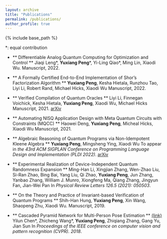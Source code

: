 ```yaml
---
layout: archive
title: "Publications"
permalink: /publications/
author_profile: true
---
```


{% include base_path %}

\*: equal contribution

* ** Differentiable Analog Quantum Computing for Optimization and Control **
  Jiaqi Leng\*, **Yuxiang Peng**\*, Yi-Ling Qiao*, Ming Lin, Xiaodi Wu.
	Manuscript, 2022.

* ** A Formally Certified End-to-End Implementation of Shor’s Factorization Algorithm **
	**Yuxiang Peng**, Kesha Hietala, Runzhou Tao, Liyi Li, Robert Rand, Michael Hicks, Xiaodi Wu
	Manuscript, 2022.

* ** Verified Compilation of Quantum Oracles **
  Liyi Li, Finnegan Voichick, Kesha Hietala, **Yuxiang Peng**, Xiaodi Wu, Michael Hicks
	Manuscript, 2021. [arXiv](https://arxiv.org/abs/2112.06700)

* ** Automating NISQ Application Design with Meta Quantum Circuits with Constraints (MQCC) **
  Haowei Deng, **Yuxiang Peng**, Micheal Hicks, Xiaodi Wu
	Manuscript, 2021.

* ** Algebraic Reasoning of Quantum Programs via Non-Idempotent Kleene Algebra **
  **Yuxiang Peng**, Mingsheng Ying, Xiaodi Wu
	To appear in *the 43rd ACM SIGPLAN Conference on Programming Language Design and Implementation (PLDI 2022)*. [arXiv](https://arxiv.org/abs/2110.07018)

* ** Experimental Realization of Device-Independent Quantum Randomness Expansion **
  Ming-Han Li, Xingjian Zhang, Wen-Zhao Liu, Si-Ran Zhao, Bing Bai, Yang Liu, Qi Zhao, **Yuxiang Peng**, Jun Zhang, Yanbao Zhang, William J. Munro, Xiongfeng Ma, Qiang Zhang, Jingyun Fan, Jian-Wei Pan
	In *Physical Review Letters 126.5 (2021): 050503*.

* ** On the Theory and Practice of Invariant-based Verification of Quantum Programs **
  Shih-Han Hung, **Yuxiang Peng**, Xin Wang, Shaopeng Zhu, Xiaodi Wu.
	Manuscript, 2019.

* ** Cascaded Pyramid Network for Multi-Person Pose Estimation ** [(link)](https://openaccess.thecvf.com/content_cvpr_2018/papers/Chen_Cascaded_Pyramid_Network_CVPR_2018_paper.pdf)
  Yilun Chen\*, Zhicheng Wang\*, **Yuxiang Peng**, Zhiqiang Zhang, Gang Yu, Jian Sun
	In *Proceedings of the IEEE conference on computer vision and pattern recognition (CVPR). 2018*.